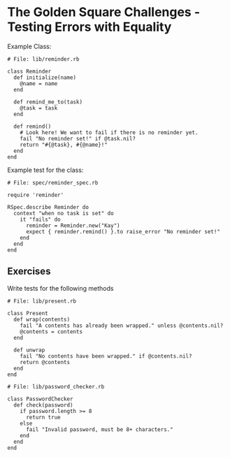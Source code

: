 # The Golden Square Challenges - Testing Errors with Equality

Example Class:
```
# File: lib/reminder.rb

class Reminder
  def initialize(name)
	@name = name
  end

  def remind_me_to(task)
	@task = task
  end

  def remind()
	# Look here! We want to fail if there is no reminder yet.
	fail "No reminder set!" if @task.nil?
	return "#{@task}, #{@name}!"
  end
end
```

Example test for the class:
```
# File: spec/reminder_spec.rb

require 'reminder'

RSpec.describe Reminder do
  context "when no task is set" do
	it "fails" do
	  reminder = Reminder.new("Kay")
	  expect { reminder.remind() }.to raise_error "No reminder set!"
	end
  end
end
```

## Exercises

Write tests for the following methods

```
# File: lib/present.rb

class Present
  def wrap(contents)
	fail "A contents has already been wrapped." unless @contents.nil?
	@contents = contents
  end

  def unwrap
	fail "No contents have been wrapped." if @contents.nil?
	return @contents
  end
end
```

```
# File: lib/password_checker.rb

class PasswordChecker
  def check(password)
	if password.length >= 8
	  return true
	else
	  fail "Invalid password, must be 8+ characters."
	end
  end
end
```